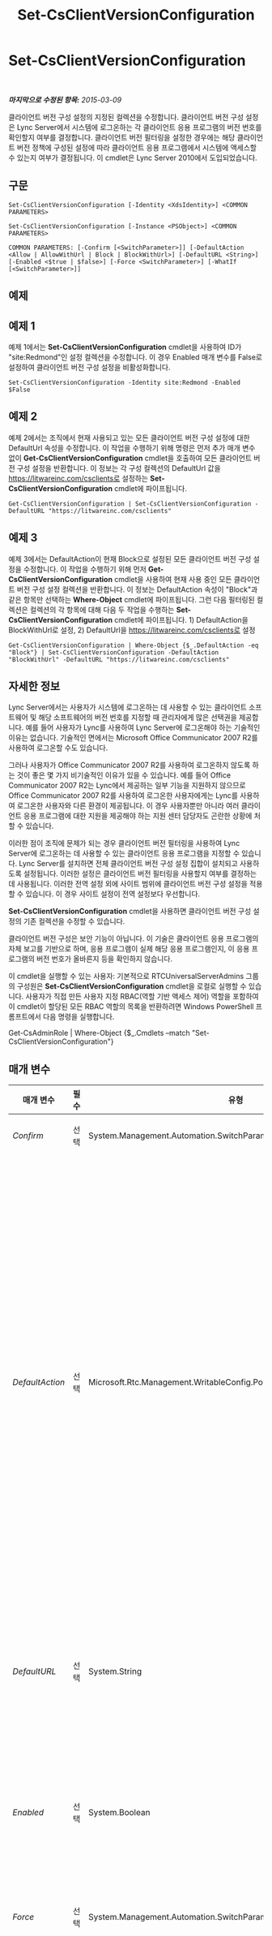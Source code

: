 ﻿---
title: Set-CsClientVersionConfiguration
TOCTitle: Set-CsClientVersionConfiguration
ms:assetid: 7cd2e86f-2d31-4db2-9d0f-f1418fd4aba2
ms:mtpsurl: https://technet.microsoft.com/ko-kr/library/Gg398623(v=OCS.15)
ms:contentKeyID: 49304159
ms.date: 08/24/2015
mtps_version: v=OCS.15
ms.translationtype: HT
---

# Set-CsClientVersionConfiguration

 

_**마지막으로 수정된 항목:** 2015-03-09_

클라이언트 버전 구성 설정의 지정된 컬렉션을 수정합니다. 클라이언트 버전 구성 설정은 Lync Server에서 시스템에 로그온하는 각 클라이언트 응용 프로그램의 버전 번호를 확인할지 여부를 결정합니다. 클라이언트 버전 필터링을 설정한 경우에는 해당 클라이언트 버전 정책에 구성된 설정에 따라 클라이언트 응용 프로그램에서 시스템에 액세스할 수 있는지 여부가 결정됩니다. 이 cmdlet은 Lync Server 2010에서 도입되었습니다.

## 구문

    Set-CsClientVersionConfiguration [-Identity <XdsIdentity>] <COMMON PARAMETERS>

    Set-CsClientVersionConfiguration [-Instance <PSObject>] <COMMON PARAMETERS>

    COMMON PARAMETERS: [-Confirm [<SwitchParameter>]] [-DefaultAction <Allow | AllowWithUrl | Block | BlockWithUrl>] [-DefaultURL <String>] [-Enabled <$true | $false>] [-Force <SwitchParameter>] [-WhatIf [<SwitchParameter>]]

## 예제

## 예제 1

예제 1에서는 **Set-CsClientVersionConfiguration** cmdlet을 사용하여 ID가 "site:Redmond"인 설정 컬렉션을 수정합니다. 이 경우 Enabled 매개 변수를 False로 설정하여 클라이언트 버전 구성 설정을 비활성화합니다.

    Set-CsClientVersionConfiguration -Identity site:Redmond -Enabled $False

## 예제 2

예제 2에서는 조직에서 현재 사용되고 있는 모든 클라이언트 버전 구성 설정에 대한 DefaultUrl 속성을 수정합니다. 이 작업을 수행하기 위해 명령은 먼저 추가 매개 변수 없이 **Get-CsClientVersionConfiguration** cmdlet을 호출하여 모든 클라이언트 버전 구성 설정을 반환합니다. 이 정보는 각 구성 컬렉션의 DefaultUrl 값을 https://litwareinc.com/csclients로 설정하는 **Set-CsClientVersionConfiguration** cmdlet에 파이프됩니다.

    Get-CsClientVersionConfiguration | Set-CsClientVersionConfiguration -DefaultURL "https://litwareinc.com/csclients"

## 예제 3

예제 3에서는 DefaultAction이 현재 Block으로 설정된 모든 클라이언트 버전 구성 설정을 수정합니다. 이 작업을 수행하기 위해 먼저 **Get-CsClientVersionConfiguration** cmdlet을 사용하여 현재 사용 중인 모든 클라이언트 버전 구성 설정 컬렉션을 반환합니다. 이 정보는 DefaultAction 속성이 "Block"과 같은 항목만 선택하는 **Where-Object** cmdlet에 파이프됩니다. 그런 다음 필터링된 컬렉션은 컬렉션의 각 항목에 대해 다음 두 작업을 수행하는 **Set-CsClientVersionConfiguration** cmdlet에 파이프됩니다. 1) DefaultAction을 BlockWithUrl로 설정, 2) DefaultUrl을 https://litwareinc.com/csclients로 설정

    Get-CsClientVersionConfiguration | Where-Object {$_.DefaultAction -eq "Block"} | Set-CsClientVersionConfiguration -DefaultAction "BlockWithUrl" -DefaultURL "https://litwareinc.com/csclients"

## 자세한 정보

Lync Server에서는 사용자가 시스템에 로그온하는 데 사용할 수 있는 클라이언트 소프트웨어 및 해당 소프트웨어의 버전 번호를 지정할 때 관리자에게 많은 선택권을 제공합니다. 예를 들어 사용자가 Lync를 사용하여 Lync Server에 로그온해야 하는 기술적인 이유는 없습니다. 기술적인 면에서는 Microsoft Office Communicator 2007 R2를 사용하여 로그온할 수도 있습니다.

그러나 사용자가 Office Communicator 2007 R2를 사용하여 로그온하지 않도록 하는 것이 좋은 몇 가지 비기술적인 이유가 있을 수 있습니다. 예를 들어 Office Communicator 2007 R2는 Lync에서 제공하는 일부 기능을 지원하지 않으므로 Office Communicator 2007 R2를 사용하여 로그온한 사용자에게는 Lync를 사용하여 로그온한 사용자와 다른 환경이 제공됩니다. 이 경우 사용자뿐만 아니라 여러 클라이언트 응용 프로그램에 대한 지원을 제공해야 하는 지원 센터 담당자도 곤란한 상황에 처할 수 있습니다.

이러한 점이 조직에 문제가 되는 경우 클라이언트 버전 필터링을 사용하여 Lync Server에 로그온하는 데 사용할 수 있는 클라이언트 응용 프로그램을 지정할 수 있습니다. Lync Server를 설치하면 전체 클라이언트 버전 구성 설정 집합이 설치되고 사용하도록 설정됩니다. 이러한 설정은 클라이언트 버전 필터링을 사용할지 여부를 결정하는 데 사용됩니다. 이러한 전역 설정 외에 사이트 범위에 클라이언트 버전 구성 설정을 적용할 수 있습니다. 이 경우 사이트 설정이 전역 설정보다 우선합니다.

**Set-CsClientVersionConfiguration** cmdlet을 사용하면 클라이언트 버전 구성 설정의 기존 컬렉션을 수정할 수 있습니다.

클라이언트 버전 구성은 보안 기능이 아닙니다. 이 기술은 클라이언트 응용 프로그램의 자체 보고를 기반으로 하며, 응용 프로그램이 실제 해당 응용 프로그램인지, 이 응용 프로그램의 버전 번호가 올바른지 등을 확인하지 않습니다.

이 cmdlet을 실행할 수 있는 사용자: 기본적으로 RTCUniversalServerAdmins 그룹의 구성원은 **Set-CsClientVersionConfiguration** cmdlet을 로컬로 실행할 수 있습니다. 사용자가 직접 만든 사용자 지정 RBAC(역할 기반 액세스 제어) 역할을 포함하여 이 cmdlet이 할당된 모든 RBAC 역할의 목록을 반환하려면 Windows PowerShell 프롬프트에서 다음 명령을 실행합니다.

Get-CsAdminRole | Where-Object {$\_.Cmdlets –match "Set-CsClientVersionConfiguration"}

## 매개 변수


<table>
<colgroup>
<col style="width: 25%" />
<col style="width: 25%" />
<col style="width: 25%" />
<col style="width: 25%" />
</colgroup>
<thead>
<tr class="header">
<th>매개 변수</th>
<th>필수</th>
<th>유형</th>
<th>설명</th>
</tr>
</thead>
<tbody>
<tr class="odd">
<td><p><em>Confirm</em></p></td>
<td><p>선택</p></td>
<td><p>System.Management.Automation.SwitchParameter</p></td>
<td><p>명령을 실행하기 전에 확인 메시지를 표시합니다.</p></td>
</tr>
<tr class="even">
<td><p><em>DefaultAction</em></p></td>
<td><p>선택</p></td>
<td><p>Microsoft.Rtc.Management.WritableConfig.Policy.ClientVersion.DefaultAction</p></td>
<td><p>사용자가 해당 클라이언트 버전 정책에서 버전 번호를 찾을 수 없는 클라이언트 응용 프로그램에서 로그온하려는 경우에 수행할 작업을 나타냅니다. DefaultAction은 다음 값 중 하나로 설정해야 합니다.</p>
<p>Allow. 클라이언트 응용 프로그램의 로그온이 허용됩니다.</p>
<p>AllowWithUrl. 클라이언트 응용 프로그램의 로그온이 허용됩니다. 또한 사용자가 승인된 클라이언트 응용 프로그램을 다운로드할 수 있는 웹 페이지의 URL이 포함된 메시지 상자가 표시됩니다. 이 웹 페이지의 URL은 DefaultUrl 속성 값으로 지정해야 합니다.</p>
<p>Block. 클라이언트 응용 프로그램의 로그온이 차단됩니다.</p>
<p>BlockWithUrl. 클라이언트 응용 프로그램의 로그온이 차단됩니다. 그러나 사용자에게 표시되는 &quot;액세스 거부&quot; 메시지 상자에 해당 사용자가 승인된 클라이언트 응용 프로그램을 다운로드할 수 있는 웹 페이지의 URL이 포함됩니다. 이 웹 페이지의 URL은 DefaultUrl 속성 값으로 지정해야 합니다.</p>
<p>Enabled 속성이 False로 설정된 경우에는 이 속성이 무시됩니다. 즉, Enabled 속성을 False로 설정하면 어떤 종류의 클라이언트 버전 필터링도 수행되지 않습니다.</p></td>
</tr>
<tr class="odd">
<td><p><em>DefaultURL</em></p></td>
<td><p>선택</p></td>
<td><p>System.String</p></td>
<td><p>사용자가 승인된 클라이언트 응용 프로그램을 다운로드할 수 있는 웹 페이지의 URL을 지정합니다. URL을 지정하고 DefaultAction을 BlockWithURL로 설정하면 사용자가 지원되지 않는 클라이언트 응용 프로그램에서 로그온하려고 할 때마다 나타나는 &quot;액세스 거부&quot; 메시지 상자에 이 URL이 표시됩니다.</p></td>
</tr>
<tr class="even">
<td><p><em>Enabled</em></p></td>
<td><p>선택</p></td>
<td><p>System.Boolean</p></td>
<td><p>클라이언트 버전 필터링의 사용 여부를 나타냅니다. Enabled 속성이 True인 경우 서버는 로그온을 시도하는 각 클라이언트 응용 프로그램의 버전 번호를 확인합니다. 그런 다음 서버는 해당 클라이언트 버전 정책에 따라 액세스를 허용하거나 거부합니다. Enabled 속성이 False이면 로그온할 수 있는 모든 클라이언트 응용 프로그램의 로그온이 허용됩니다.</p></td>
</tr>
<tr class="odd">
<td><p><em>Force</em></p></td>
<td><p>선택</p></td>
<td><p>System.Management.Automation.SwitchParameter</p></td>
<td><p>명령을 실행할 때 발생할 수 있는 심각하지 않은 오류 메시지를 표시하지 않습니다.</p></td>
</tr>
<tr class="even">
<td><p><em>Identity</em></p></td>
<td><p>선택</p></td>
<td><p>Microsoft.Rtc.Management.Xds.XdsIdentity</p></td>
<td><p>수정할 클라이언트 버전 구성 설정의 고유 식별자를 나타냅니다. 전역 설정을 수정하려면 -Identity global과 같은 구문을 사용합니다. 사이트 범위에 할당된 설정을 수정하려면 &quot;site:Redmond&quot;와 같은 구문을 사용합니다.</p>
<p>이 매개 변수를 포함하지 않으면 <strong>Set-CsClientVersionConfiguration</strong> cmdlet이 전역 설정을 자동으로 구성합니다.</p></td>
</tr>
<tr class="odd">
<td><p><em>Instance</em></p></td>
<td><p>선택</p></td>
<td><p>ClientVersionPolicy 개체</p></td>
<td><p>개별 매개 변수 값을 설정하는 대신 cmdlet에 개체에 대한 참조를 전달할 수 있습니다.</p></td>
</tr>
<tr class="even">
<td><p><em>WhatIf</em></p></td>
<td><p>선택</p></td>
<td><p>System.Management.Automation.SwitchParameter</p></td>
<td><p>명령을 실제로 실행하지 않고도 명령이 실행될 경우 발생할 수 있는 현상을 설명합니다.</p></td>
</tr>
</tbody>
</table>


## 입력 형식

Microsoft.Rtc.Management.WritableConfig.Policy.ClientVersion.ClientVersionConfiguration 개체입니다. **Set-CsClientVersionConfiguration** cmdlet은 클라이언트 버전 구성 개체의 파이프라인된 인스턴스를 허용합니다.

## 반환 형식

**Set-CsClientVersionConfiguration** cmdlet은 값이나 개체를 반환하지 않습니다. 대신 이 cmdlet은 Microsoft.Rtc.Management.WritableConfig.Policy.ClientVersion.ClientVersionConfiguration 개체의 인스턴스를 구성합니다.

## 참고 항목

#### 기타 리소스

[Get-CsClientVersionConfiguration](get-csclientversionconfiguration.md)  
[New-CsClientVersionConfiguration](new-csclientversionconfiguration.md)  
[Remove-CsClientVersionConfiguration](remove-csclientversionconfiguration.md)

